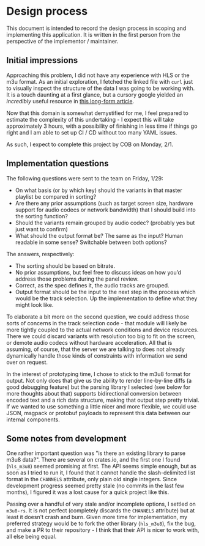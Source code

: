 # Design process

This document is intended to record the design process in scoping and
implementing this application. It is written in the first person from the
perspective of the implementor / maintainer.

## Initial impressions

Approaching this problem, I did not have any experience with HLS or the m3u
format. As an initial exploration, I fetched the linked file with `curl` just
to visually inspect the structure of the data I was going to be working with.
It is a touch daunting at a first glance, but a cursory google yielded an
*incredibly* useful resource in [this long-form
article](https://www.toptal.com/apple/introduction-to-http-live-streaming-hls).

Now that this domain is somewhat demystified for me, I feel prepared to
estimate the complexity of this undertaking - I expect this will take
approximately 3 hours, with a possibility of finishing in less time if things
go right and I am able to set up CI / CD without too many YAML issues.

As such, I expect to complete this project by COB on Monday, 2/1.

## Implementation questions

The following questions were sent to the team on Friday, 1/29:

- On what basis (or by which key) should the variants in that master playlist
  be compared in sorting?
- Are there any prior assumptions (such as target screen size, hardware support
  for audio codecs or network bandwidth) that I should build into the sorting
  function?
- Should the variants remain grouped by audio codec? (probably yes but just
  want to confirm)
- What should the output format be? The same as the input? Human readable in
  some sense? Switchable between both options?

The answers, respectively:
- The sorting should be based on bitrate.
- No prior assumptions, but feel free to discuss ideas on how you’d address
  those problems during the panel review.
- Correct, as the spec defines it, the audio tracks are grouped.
- Output format should be the input to the next step in the process which would
  be the track selection. Up the implementation to define what they might look
  like.

To elaborate a bit more on the second question, we could address those sorts of
concerns in the track selection code - that module will likely be more tightly
coupled to the actual network conditions and device resources. There we could
discard variants with resolution too big to fit on the screen, or demote audio
codecs without hardware acceleration. All that is assuming, of course, that the
server we are talking to does not already dynamically handle those kinds of
constraints with information we send over on request.

In the interest of prototyping time, I chose to stick to the m3u8 format for
output. Not only does that give us the ability to render line-by-line diffs (a
good debugging feature) but the parsing library I selected (see below for more
thoughts about that) supports bidirectional conversion between encoded text and
a rich data structure, making that output step pretty trivial. If we wanted to
use something a little nicer and more flexible, we could use JSON, msgpack or
protobuf payloads to represent this data between our internal components.

## Some notes from development

One rather important question was "is there an existing library to parse m3u8
data?". There are several on crates.io, and the first one I found (`hls_m3u8`)
seemed promising at first. The API seems simple enough, but as soon as I tried
to run it, I found that it cannot handle the slash-delimited list format in the
`CHANNELS` attribute, only plain old single integers. Since development
progress seemed pretty stale (no commits in the last few months), I figured it
was a lost cause for a quick project like this.

Passing over a handful of very stale and/or incomplete options, I settled on
`m3u8-rs`. It is not perfect (completely discards the `CHANNELS` attribute) but
at least it doesn't crash and burn. Given more time for implementation, my
preferred strategy would be to fork the other library (`hls_m3u8`), fix the
bug, and make a PR to their repository - I think that their API is nicer to
work with, all else being equal.


